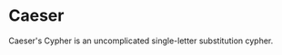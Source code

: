 
Caeser
=================================================================

Caeser's Cypher is an uncomplicated single-letter substitution cypher.
